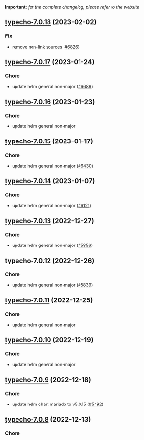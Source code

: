 **Important:**
*for the complete changelog, please refer to the website*




## [typecho-7.0.18](https://github.com/truecharts/charts/compare/typecho-7.0.17...typecho-7.0.18) (2023-02-02)

### Fix

- remove non-link sources ([#6826](https://github.com/truecharts/charts/issues/6826))
  
  


## [typecho-7.0.17](https://github.com/truecharts/charts/compare/typecho-7.0.16...typecho-7.0.17) (2023-01-24)

### Chore

- update helm general non-major ([#6689](https://github.com/truecharts/charts/issues/6689))
  
  


## [typecho-7.0.16](https://github.com/truecharts/charts/compare/typecho-7.0.15...typecho-7.0.16) (2023-01-23)

### Chore

- update helm general non-major
  
  


## [typecho-7.0.15](https://github.com/truecharts/charts/compare/typecho-7.0.14...typecho-7.0.15) (2023-01-17)

### Chore

- update helm general non-major ([#6430](https://github.com/truecharts/charts/issues/6430))
  
  


## [typecho-7.0.14](https://github.com/truecharts/charts/compare/typecho-7.0.13...typecho-7.0.14) (2023-01-07)

### Chore

- update helm general non-major ([#6121](https://github.com/truecharts/charts/issues/6121))
  
  


## [typecho-7.0.13](https://github.com/truecharts/charts/compare/typecho-7.0.12...typecho-7.0.13) (2022-12-27)

### Chore

- update helm general non-major ([#5856](https://github.com/truecharts/charts/issues/5856))
  
  


## [typecho-7.0.12](https://github.com/truecharts/charts/compare/typecho-7.0.11...typecho-7.0.12) (2022-12-26)

### Chore

- update helm general non-major ([#5839](https://github.com/truecharts/charts/issues/5839))
  
  


## [typecho-7.0.11](https://github.com/truecharts/charts/compare/typecho-7.0.10...typecho-7.0.11) (2022-12-25)

### Chore

- update helm general non-major
  
  


## [typecho-7.0.10](https://github.com/truecharts/charts/compare/typecho-7.0.9...typecho-7.0.10) (2022-12-19)

### Chore

- update helm general non-major
  
  


## [typecho-7.0.9](https://github.com/truecharts/charts/compare/typecho-7.0.8...typecho-7.0.9) (2022-12-18)

### Chore

- update helm chart mariadb to v5.0.15 ([#5492](https://github.com/truecharts/charts/issues/5492))
  
  


## [typecho-7.0.8](https://github.com/truecharts/charts/compare/typecho-7.0.7...typecho-7.0.8) (2022-12-13)

### Chore
